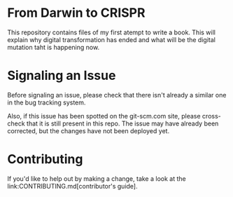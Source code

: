 # From Darwin to CRISPR

This repository contains files of my first atempt to write a book. This will explain why digital transformation has ended and what will be the digital mutation taht is happening now.

# Signaling an Issue

Before signaling an issue, please check that there isn't already a similar one in the bug tracking system.

Also, if this issue has been spotted on the git-scm.com site, please cross-check that it is still present in this repo.
The issue may have already been corrected, but the changes have not been deployed yet.

# Contributing

If you'd like to help out by making a change, take a look at the link:CONTRIBUTING.md[contributor's guide].